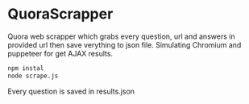 # QuoraScrapper
Quora web scrapper which grabs every question, url and answers in provided url then save verything to json file.
Simulating Chromium and puppeteer for get AJAX results.

```bash
npm instal
node scrape.js
```

Every question is saved in results.json
